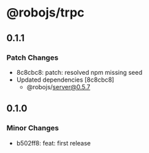 # @robojs/trpc

## 0.1.1

### Patch Changes

- 8c8cbc8: patch: resolved npm missing seed
- Updated dependencies [8c8cbc8]
  - @robojs/server@0.5.7

## 0.1.0

### Minor Changes

- b502ff8: feat: first release
